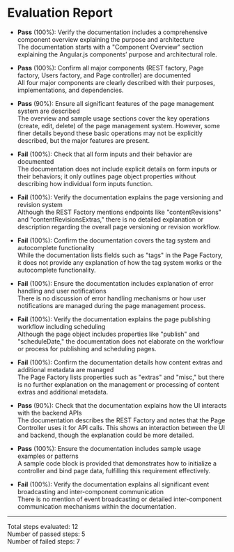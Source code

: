 # Evaluation Report

- **Pass** (100%): Verify the documentation includes a comprehensive component overview explaining the purpose and architecture  
  The documentation starts with a "Component Overview" section explaining the Angular.js components’ purpose and architectural role.

- **Pass** (100%): Confirm all major components (REST factory, Page factory, Users factory, and Page controller) are documented  
  All four major components are clearly described with their purposes, implementations, and dependencies.

- **Pass** (90%): Ensure all significant features of the page management system are described  
  The overview and sample usage sections cover the key operations (create, edit, delete) of the page management system. However, some finer details beyond these basic operations may not be explicitly described, but the major features are present.

- **Fail** (100%): Check that all form inputs and their behavior are documented  
  The documentation does not include explicit details on form inputs or their behaviors; it only outlines page object properties without describing how individual form inputs function.

- **Fail** (100%): Verify the documentation explains the page versioning and revision system  
  Although the REST Factory mentions endpoints like "contentRevisions" and "contentRevisionsExtras," there is no detailed explanation or description regarding the overall page versioning or revision workflow.

- **Fail** (100%): Confirm the documentation covers the tag system and autocomplete functionality  
  While the documentation lists fields such as "tags" in the Page Factory, it does not provide any explanation of how the tag system works or the autocomplete functionality.

- **Fail** (100%): Ensure the documentation includes explanation of error handling and user notifications  
  There is no discussion of error handling mechanisms or how user notifications are managed during the page management process.

- **Fail** (100%): Verify the documentation explains the page publishing workflow including scheduling  
  Although the page object includes properties like "publish" and "scheduleDate," the documentation does not elaborate on the workflow or process for publishing and scheduling pages.

- **Fail** (100%): Confirm the documentation details how content extras and additional metadata are managed  
  The Page Factory lists properties such as "extras" and "misc," but there is no further explanation on the management or processing of content extras and additional metadata.

- **Pass** (90%): Check that the documentation explains how the UI interacts with the backend APIs  
  The documentation describes the REST Factory and notes that the Page Controller uses it for API calls. This shows an interaction between the UI and backend, though the explanation could be more detailed.

- **Pass** (100%): Ensure the documentation includes sample usage examples or patterns  
  A sample code block is provided that demonstrates how to initialize a controller and bind page data, fulfilling this requirement effectively.

- **Fail** (100%): Verify the documentation explains all significant event broadcasting and inter-component communication  
  There is no mention of event broadcasting or detailed inter-component communication mechanisms within the documentation.

---

Total steps evaluated: 12  
Number of passed steps: 5  
Number of failed steps: 7